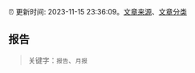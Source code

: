 :alarm_clock: 更新时间: 2023-11-15 23:36:09。[文章来源](/README.md)、[文章分类](/TAGS.md)

## 报告


> 关键字：`报告`、`月报`



